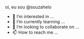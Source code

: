 oi, eu sou @souzahelo
- 👀 I’m interested in ...
- 🌱 I’m currently learning ...
- 💞️ I’m looking to collaborate on ...
- 📫 How to reach me ...

<!---
souzahelo/souzahelo is a ✨ special ✨ repository because its `README.md` (this file) appears on your GitHub profile.
You can click the Preview link to take a look at your changes.
--->

